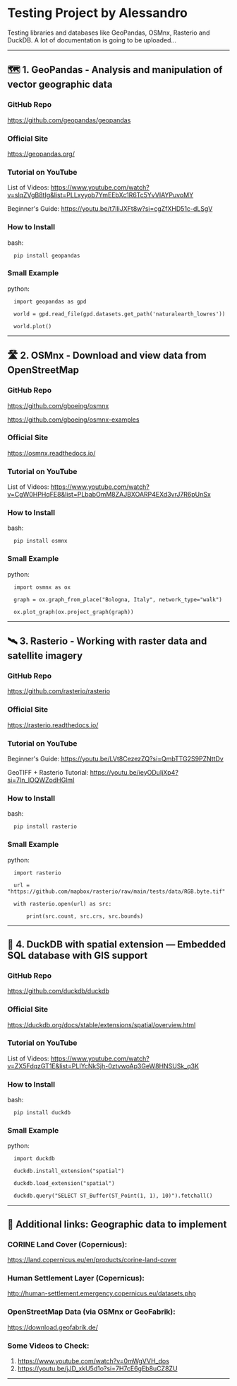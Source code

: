 # Testing Project by Alessandro
Testing libraries and databases like GeoPandas, OSMnx, Rasterio and DuckDB. A lot of documentation is going to be uploaded...

---

## 🗺 1. GeoPandas - Analysis and manipulation of vector geographic data

### GitHub Repo
https://github.com/geopandas/geopandas

### Official Site
https://geopandas.org/

### Tutorial on YouTube
List of Videos: https://www.youtube.com/watch?v=slqZVgB8tIg&list=PLLxyyob7YmEEbXc1R6Tc5YvVIAYPuvoMY

Beginner's Guide: https://youtu.be/t7lliJXFt8w?si=cgZfXHD51c-dLSgV

### How to Install
bash:

      pip install geopandas

### Small Example
python:

      import geopandas as gpd
   
      world = gpd.read_file(gpd.datasets.get_path('naturalearth_lowres'))
   
      world.plot()

---

## 🛣 2. OSMnx - Download and view data from OpenStreetMap

### GitHub Repo
https://github.com/gboeing/osmnx

https://github.com/gboeing/osmnx-examples

### Official Site
https://osmnx.readthedocs.io/

### Tutorial on YouTube
List of Videos: https://www.youtube.com/watch?v=CgW0HPHqFE8&list=PLbabOmM8ZAJBXOARP4EXd3vrJ7R6pUnSx

### How to Install
bash:

      pip install osmnx

### Small Example
python:

      import osmnx as ox
   
      graph = ox.graph_from_place("Bologna, Italy", network_type="walk")
   
      ox.plot_graph(ox.project_graph(graph))

---

## 🛰 3. Rasterio - Working with raster data and satellite imagery

### GitHub Repo
https://github.com/rasterio/rasterio

### Official Site
https://rasterio.readthedocs.io/

### Tutorial on YouTube
Beginner's Guide: https://youtu.be/LVt8CezezZQ?si=QmbTTG2S9PZNttDv

GeoTIFF + Rasterio Tutorial: https://youtu.be/ieyODuIjXp4?si=7In_IOQWZodHGlmI

### How to Install
bash:

      pip install rasterio

### Small Example
python:

      import rasterio
   
      url = "https://github.com/mapbox/rasterio/raw/main/tests/data/RGB.byte.tif"
   
      with rasterio.open(url) as src:
      
          print(src.count, src.crs, src.bounds)

---

## 🐥 4. DuckDB with spatial extension — Embedded SQL database with GIS support

### GitHub Repo
https://github.com/duckdb/duckdb

### Official Site
https://duckdb.org/docs/stable/extensions/spatial/overview.html

### Tutorial on YouTube
List of Videos: https://www.youtube.com/watch?v=ZX5FdqzGT1E&list=PLIYcNkSjh-0ztvwoAp3GeW8HNSUSk_q3K

### How to Install
bash:

      pip install duckdb

### Small Example
python:   
      
      import duckdb

      duckdb.install_extension("spatial")
   
      duckdb.load_extension("spatial")
   
      duckdb.query("SELECT ST_Buffer(ST_Point(1, 1), 10)").fetchall()

---

## 🎁 Additional links: Geographic data to implement

### CORINE Land Cover (Copernicus):

https://land.copernicus.eu/en/products/corine-land-cover

### Human Settlement Layer (Copernicus):

http://human-settlement.emergency.copernicus.eu/datasets.php

### OpenStreetMap Data (via OSMnx or GeoFabrik):

https://download.geofabrik.de/

### Some Videos to Check:

1. https://www.youtube.com/watch?v=0mWgVVH_dos
2. https://youtu.be/jJD_xkU5d1o?si=7H7cE6gEb8uCZ8ZU

---